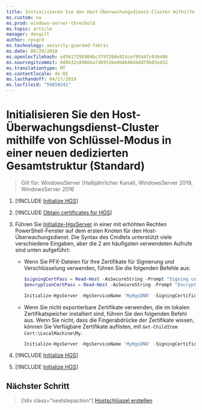 ```yaml
---
title: Initialisieren Sie den Host-Überwachungsdienst-Cluster mithilfe von Schlüssel-Modus in einer neuen dedizierten Gesamtstruktur (Standard)
ms.custom: na
ms.prod: windows-server-threshold
ms.topic: article
manager: dongill
author: rpsqrd
ms.technology: security-guarded-fabric
ms.date: 08/29/2018
ms.openlocfilehash: e4561729b904bc379f20de914cef9544fc036486
ms.sourcegitcommit: 0d0b32c8986ba7db9536e0b8648d4ddf9b03e452
ms.translationtype: MT
ms.contentlocale: de-DE
ms.lasthandoff: 04/17/2019
ms.locfileid: "59859241"
---
```

# <a name="initialize-the-hgs-cluster-using-key-mode-in-a-new-dedicated-forest-default"></a>Initialisieren Sie den Host-Überwachungsdienst-Cluster mithilfe von Schlüssel-Modus in einer neuen dedizierten Gesamtstruktur (Standard)

>Gilt für: WindowsServer (Halbjährlicher Kanal), WindowsServer 2019, WindowsServer 2016


1.  [!INCLUDE [Initialize HGS](../../../includes/guarded-fabric-initialize-hgs-default-step-one.md)] 
2.  [!INCLUDE [Obtain certificates for HGS](../../../includes/guarded-fabric-initialize-hgs-default-step-two.md)]

3.  Führen Sie [Initialize-HgsServer](https://technet.microsoft.com/library/mt652185.aspx) in einer mit erhöhten Rechten PowerShell-Fenster auf dem ersten Knoten für den Host-Überwachungsdienst. Die Syntax des Cmdlets unterstützt viele verschiedene Eingaben, aber die 2 am häufigsten verwendeten Aufrufe sind unten aufgeführt:

    -   Wenn Sie PFX-Dateien für Ihre Zertifikate für Signierung und Verschlüsselung verwenden, führen Sie die folgenden Befehle aus:

        ```powershell
        $signingCertPass = Read-Host -AsSecureString -Prompt "Signing certificate password"
        $encryptionCertPass = Read-Host -AsSecureString -Prompt "Encryption certificate password"

        Initialize-HgsServer -HgsServiceName 'MyHgsDNN' -SigningCertificatePath '.\signCert.pfx' -SigningCertificatePassword $signingCertPass -EncryptionCertificatePath '.\encCert.pfx' -EncryptionCertificatePassword $encryptionCertPass -TrustHostkey
        ```

    -   Wenn Sie nicht exportierbare Zertifikate verwenden, die im lokalen Zertifikatspeicher installiert sind, führen Sie den folgenden Befehl aus. Wenn Sie nicht, dass die Fingerabdrücke der Zertifikate wissen, können Sie Verfügbare Zertifikate auflisten, mit `Get-ChildItem Cert:\LocalMachine\My`.

        ```powershell
        Initialize-HgsServer -HgsServiceName 'MyHgsDNN' -SigningCertificateThumbprint '1A2B3C4D5E6F...' -EncryptionCertificateThumbprint '0F9E8D7C6B5A...' --TrustHostKey
        ```

4.  [!INCLUDE [Initialize HGS](../../../includes/guarded-fabric-initialize-hgs-default-step-four.md)]  

5.  [!INCLUDE [Initialize HGS](../../../includes/guarded-fabric-initialize-hgs-default-step-five.md)]


## <a name="next-step"></a>Nächster Schritt

>[!div class="nextstepaction"]
[Hostschlüssel erstellen](guarded-fabric-create-host-key.md)